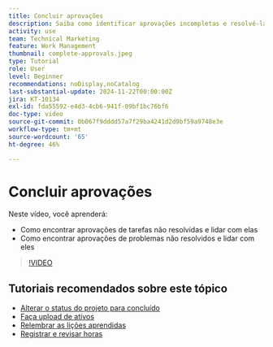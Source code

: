 ```yaml
---
title: Concluir aprovações
description: Saiba como identificar aprovações incompletas e resolvê-las para que você possa fechar o projeto.
activity: use
team: Technical Marketing
feature: Work Management
thumbnail: complete-approvals.jpeg
type: Tutorial
role: User
level: Beginner
recommendations: noDisplay,noCatalog
last-substantial-update: 2024-11-22T00:00:00Z
jira: KT-10134
exl-id: fda55592-e4d3-4cb6-941f-09bf1bc76bf6
doc-type: video
source-git-commit: 0b067f9dddd57a7f29ba4241d2d9bf59a9748e3e
workflow-type: tm+mt
source-wordcount: '65'
ht-degree: 46%

---
```


# Concluir aprovações

Neste vídeo, você aprenderá:

* Como encontrar aprovações de tarefas não resolvidas e lidar com elas
* Como encontrar aprovações de problemas não resolvidos e lidar com eles

>[!VIDEO](https://video.tv.adobe.com/v/3439422/?quality=12&learn=on)

## Tutoriais recomendados sobre este tópico

* [Alterar o status do projeto para concluído](/help/manage-work/projects/change-the-project-status.md)
* [Faça upload de ativos](/help/manage-work/close-a-project/upload-assets.md)
* [Relembrar as lições aprendidas](/help/manage-work/close-a-project/lessons-learned-from-closing-a-project.md)
* [Registrar e revisar horas](/help/manage-work/close-a-project/log-and-review-hours.md)

